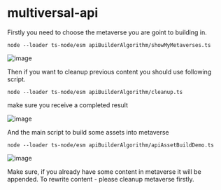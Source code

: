 # multiversal-api

Firstly you need to choose the metaverse you are goint to building in.

```
node --loader ts-node/esm apiBuilderAlgorithm/showMyMetaverses.ts
```

![image](https://github.com/svoitovych0218/multiversal-api/assets/25226807/7c6e32de-79b8-4be4-b2b5-36e8650e1d88)

Then if you want to cleanup previous content you should use following script.
```
node --loader ts-node/esm apiBuilderAlgorithm/cleanup.ts
```
make sure you receive a completed result

![image](https://github.com/svoitovych0218/multiversal-api/assets/25226807/cbe25cca-f0f8-41c0-b121-529fe7716362)

And the main script to build some assets into metaverse
```
node --loader ts-node/esm apiBuilderAlgorithm/apiAssetBuildDemo.ts
```
![image](https://github.com/svoitovych0218/multiversal-api/assets/25226807/e03fa12c-11e2-447d-9a08-8bfceff60f4b)

Make sure, if you already have some content in metaverse it will be appended. To rewrite content - please cleanup metaverse firstly.
